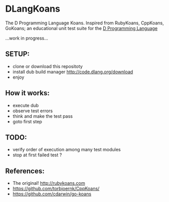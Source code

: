 DLangKoans
==========

The D Programming Language Koans. Inspired from RubyKoans, CppKoans, GoKoans; an educational unit test suite for the [D Programming Language](http://dlang.org)

...work in progress...

SETUP:
------
 - clone or download this repositoty
 - install dub build manager http://code.dlang.org/download
 - enjoy


How it works:
------------
 - execute dub
 - observe test errors
 - think and make the test pass
 - goto first step

TODO:
----
 - verify order of execution among many test modules
 - stop at first failed test ?
 



References:
-----------
 - The original! http://rubykoans.com
 - https://github.com/torbjoernk/CppKoans/
 - https://github.com/cdarwin/go-koans

